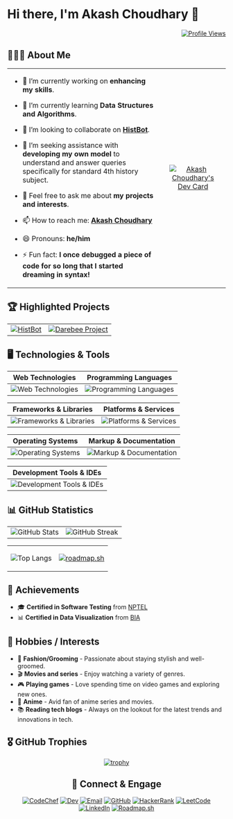 # Hi there, I'm Akash Choudhary 👋

<div align="right">

[![Profile Views](https://visitcount.itsvg.in/api?id=iakashchoudhary&label=Profile%20Views&color=12&icon=0&pretty=true)](https://visitcount.itsvg.in/analytics/iakashchoudhary)

</div>

## 🧑🏼‍🎓 About Me

<table>
  <tr>
    <td style="width: 70%; vertical-align: top;">

- 🔭 I’m currently working on **enhancing my skills**.

- 🌱 I’m currently learning **Data Structures and Algorithms**.

- 👯 I’m looking to collaborate on **<a href="https://github.com/iakashchoudhary/HistBot-Your-History-Helper">HistBot</a>**.

- 🤔 I’m seeking assistance with **developing my own model** to understand and answer queries specifically for standard 4th history subject.

- 💬 Feel free to ask me about **my projects and interests**.

- 📫 How to reach me: **<a href="#-connect--engage">Akash Choudhary</a>**

- 😄 Pronouns: **he/him**

- ⚡ Fun fact: **I once debugged a piece of code for so long that I started dreaming in syntax!**

</td>
    <td style="width: 30%; text-align: center;">
      <a href="https://app.daily.dev/iakashchoudhary"><img src="https://api.daily.dev/devcards/v2/l6VKVK3iLueRUxtkjOYxT.png?type=default&r=0j4" style="max-width: 80%;" alt="Akash Choudhary's Dev Card"/></a>
    </td>
  </tr>
</table>

<!--
**iakashchoudhary/iakashchoudhary** is a ✨ _special_ ✨ repository because its `README.md` (this file) appears on your GitHub profile.

Here are some ideas to get you started:

- 🔭 I’m currently working on ...
- 🌱 I’m currently learning ...
- 👯 I’m looking to collaborate on ...
- 🤔 I’m looking for help with ...
- 💬 Ask me about ...
- 📫 How to reach me: ...
- 😄 Pronouns: ...
- ⚡ Fun fact: ...
-->

## 🏆 Highlighted Projects

<div align="center">

|                      |                      |
|:--------------------:|:--------------------:|
| [![HistBot](https://github-readme-stats.vercel.app/api/pin/?username=iakashchoudhary&repo=HistBot-Your-History-Helper)](https://github.com/iakashchoudhary/HistBot-Your-History-Helper) | [![Darebee Project](https://github-readme-stats.vercel.app/api/pin/?username=iakashchoudhary&repo=DareBee-SPA-AngularJS)](https://github.com/iakashchoudhary/DareBee-SPA-AngularJS) |

</div>

## 🖥️ Technologies & Tools

| **Web Technologies** | **Programming Languages** |
|:--------------------:|:-------------------------:|
| ![Web Technologies](https://skillicons.dev/icons?i=html,css&theme=light) | ![Programming Languages](https://skillicons.dev/icons?i=java,py,cs,cpp,c&theme=light) |

| **Frameworks & Libraries** | **Platforms & Services** |
|:--------------------------:|:------------------------:|
| ![Frameworks & Libraries](https://skillicons.dev/icons?i=dotnet,django,bootstrap,sklearn,tensorflow&theme=light) | ![Platforms & Services](https://skillicons.dev/icons?i=netlify,stackoverflow&theme=light) |

| **Operating Systems** | **Markup & Documentation** |
|:---------------------:|:--------------------------:|
| ![Operating Systems](https://skillicons.dev/icons?i=ubuntu,raspberrypi&theme=light) | ![Markup & Documentation](https://skillicons.dev/icons?i=md&theme=light) |

| **Development Tools & IDEs** |
|:----------------------------:|
| ![Development Tools & IDEs](https://skillicons.dev/icons?i=vscode,visualstudio,androidstudio,eclipse,figma,git,github,postman&theme=light) |

## 📊 GitHub Statistics

|                        |                       |
|:----------------------:|:---------------------:|
| ![GitHub Stats](https://github-readme-stats.vercel.app/api?username=iakashchoudhary&show_icons=true&theme=default) | ![GitHub Streak](https://github-readme-streak-stats.herokuapp.com/?user=iakashchoudhary&theme=default) |

<table align="center">
  <tr>
<td align="center">

![Top Langs](https://github-readme-stats.vercel.app/api/top-langs/?username=iakashchoudhary&layout=compact)

</td>
<td align="center">

[![roadmap.sh](https://roadmap.sh/card/wide/66af7a2f19ba71f57b624010?variant=light&roadmaps=prompt-engineering%2Ccode-review%2Cdevops%2Cdatastructures-and-algorithms)](https://roadmap.sh/u/iamakash)

</td>
  </tr>
</table>

## 🚀 Achievements

- 🎓 **Certified in Software Testing** from [NPTEL](https://archive.nptel.ac.in/content/noc/NOC24/SEM1/Ecertificates/106/noc24-cs47/Course/NPTEL24CS47S35020037030034542.pdf)
- 📊 **Certified in Data Visualization** from [BIA](https://bia.bostoninstituteofanalytics.org/certificate-masterclass/004)

## 🎨 Hobbies / Interests

- 👔 **Fashion/Grooming** - Passionate about staying stylish and well-groomed.
- 🎬 **Movies and series** - Enjoy watching a variety of genres.
- 🎮 **Playing games** - Love spending time on video games and exploring new ones.
- 🎥 **Anime** - Avid fan of anime series and movies.
- 📚 **Reading tech blogs** - Always on the lookout for the latest trends and innovations in tech.

## 🎖️ GitHub Trophies

<div align="center">

[![trophy](https://github-profile-trophy.vercel.app/?username=iakashchoudhary)](https://github.com/iakashchoudhary)

</div>

<div align="center">

## 🔗 Connect & Engage

[![CodeChef](https://img.shields.io/badge/CodeChef-%23CC9966?style=flat-square&logo=codechef&logoColor=white)](https://www.codechef.com/users/akashchoudhari)
[![Dev](https://img.shields.io/badge/Dev-%230A66C2?style=flat-square&logo=dev.to&logoColor=white)](https://app.daily.dev/iakashchoudhary)
[![Email](https://img.shields.io/badge/Email-%23D14836?style=flat-square&logo=gmail&logoColor=white)](mailto:akash01082001@gmail.com)
[![GitHub](https://img.shields.io/badge/GitHub-%23121011?style=flat-square&logo=github&logoColor=white)](https://github.com/iakashchoudhary)
[![HackerRank](https://img.shields.io/badge/HackerRank-%2311B44C?style=flat-square&logo=hackerrank&logoColor=white)](https://www.hackerrank.com/iakashchoudhary)
[![LeetCode](https://img.shields.io/badge/LeetCode-%23F7DF1E?style=flat-square&logo=leetcode&logoColor=black)](https://leetcode.com/iakashchoudhary)
[![LinkedIn](https://img.shields.io/badge/LinkedIn-%230077B5?style=flat-square&logo=linkedin&logoColor=white)](https://www.linkedin.com/in/iakashchoudhary)
[![Roadmap.sh](https://img.shields.io/badge/Roadmap.sh-%230077B5?style=flat-square&logo=roadmap.sh&logoColor=white&color=grey)](https://roadmap.sh/u/iamakash)

</div>
